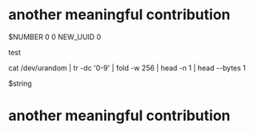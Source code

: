 # another meaningful contribution
$NUMBER
0
0
NEW_UUID
0


test

cat /dev/urandom | tr -dc '0-9' | fold -w 256 | head -n 1 | head --bytes 1


$string
# another meaningful contribution
